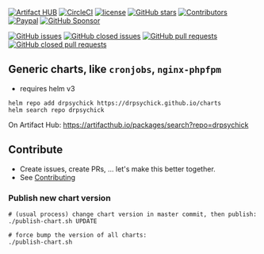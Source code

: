 [![Artifact HUB](https://img.shields.io/endpoint?url=https://artifacthub.io/badge/repository/drpsychick)](https://artifacthub.io/packages/search?repo=drpsychick)
[![CircleCI](https://img.shields.io/circleci/build/github/DrPsychick/charts)](https://app.circleci.com/pipelines/github/DrPsychick/charts)
[![license](https://img.shields.io/github/license/drpsychick/charts.svg)](https://github.com/drpsychick/charts/blob/master/LICENSE)
[![GitHub stars](https://img.shields.io/github/stars/drpsychick/charts.svg)](https://github.com/drpsychick/charts)
[![Contributors](https://img.shields.io/github/contributors/drpsychick/charts.svg)](https://github.com/drpsychick/charts/graphs/contributors)
[![Paypal](https://img.shields.io/badge/donate-paypal-00457c.svg?logo=paypal)](https://www.paypal.com/cgi-bin/webscr?cmd=_s-xclick&hosted_button_id=FTXDN7LCDWUEA&source=url)
[![GitHub Sponsor](https://img.shields.io/badge/github-sponsor-blue?logo=github)](https://github.com/sponsors/DrPsychick)

[![GitHub issues](https://img.shields.io/github/issues/drpsychick/charts.svg)](https://github.com/drpsychick/charts/issues)
[![GitHub closed issues](https://img.shields.io/github/issues-closed/drpsychick/charts.svg)](https://github.com/drpsychick/charts/issues?q=is%3Aissue+is%3Aclosed)
[![GitHub pull requests](https://img.shields.io/github/issues-pr/drpsychick/charts.svg)](https://github.com/drpsychick/charts/pulls)
[![GitHub closed pull requests](https://img.shields.io/github/issues-pr-closed/drpsychick/charts.svg)](https://github.com/drpsychick/charts/pulls?q=is%3Apr+is%3Aclosed)

## Generic charts, like `cronjobs`, `nginx-phpfpm`
* requires helm v3

```shell script
helm repo add drpsychick https://drpsychick.github.io/charts
helm search repo drpsychick
```

On Artifact Hub: https://artifacthub.io/packages/search?repo=drpsychick

## Contribute
* Create issues, create PRs, ... let's make this better together.
* See [Contributing](CONTRIBUTING.md)

### Publish new chart version
```shell
# (usual process) change chart version in master commit, then publish:
./publish-chart.sh UPDATE

# force bump the version of all charts:
./publish-chart.sh
```